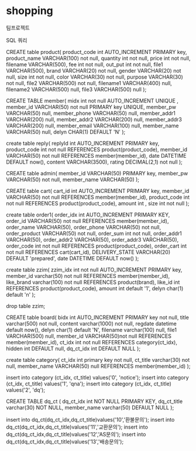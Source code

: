 # shopping

팀프로젝트


SQL 쿼리


CREATE table product(
product_code int AUTO_INCREMENT PRIMARY key,
product_name VARCHAR(100) not null,
quantity int not null,
price int not null,
filename VARCHAR(500),
fee int not null,
out_put int not null,
file1 VARCHAR(500),
brand VARCHAR(20) not null,
gender VARCHAR(20) not null,
size int not null,
color VARCHAR(30) not null,
purpose VARCHAR(30) not null,
file2 VARCHAR(500) not null,
filename1 VARCHAR(400) null,
filename2 VARCHAR(500) null,
file3 VARCHAR(500) null
);



CREATE TABLE member(
midx int not null AUTO_INCREMENT UNIQUE ,
member_id VARCHAR(50) not null PRIMARY key UNIQUE,
member_pw VARCHAR(50) null,
member_phone VARCHAR(50)  null,
member_addr1 VARCHAR(200)  null,
member_addr2 VARCHAR(200)  null,
member_addr3 VARCHAR(200)  null,
member_email VARCHAR(100) null,
member_name VARCHAR(50)  null,
delyn CHAR(1) DEFAULT 'N'
);



create table reply(
replyId int AUTO_INCREMENT PRIMARY key,
product_code int not null REFERENCES product(product_code),
member_id VARCHAR(50) not null REFERENCES member(member_id),
date DATETIME DEFAULT now(),
content VARCHAR(3500),
rating DECIMAL(2,1) not null
);


CREATE table admin(
member_id VARCHAR(50) PRIMARY key,
member_pw VARCHAR(50) not null,
member_name VARCHAR(50)
);


CREATE table cart(
cart_id int AUTO_INCREMENT PRIMARY key,
member_id VARCHAR(50) not null REFERENCES member(member_id),
product_code int not null REFERENCES product(product_code),
amount int ,
size int not null
);



create table order1(
order_idx int AUTO_INCREMENT PRIMARY KEY,
order_id VARCHAR(50) not null REFERENCES member(member_id),
order_name VARCHAR(50),
order_phone VARCHAR(50) not null,
order_product VARCHAR(50) not null,
order_sum int not null,
order_addr1 VARCHAR(50),
order_addr2 VARCHAR(50),
order_addr3 VARCHAR(50),
order_code int not null REFERENCES product(product_code),
order_cart int not null REFERENCES cart(cart_id),
DELIVERY_STATE VARCHAR(20) DEFAULT 'prepared',
date DATETIME DEFAULT now()
);



create table zzim(
zzim_idx int not null AUTO_INCREMENT PRIMARY key,
member_id varchar(50) not null REFERENCES member(member_id),
like_brand varchar(100) not null REFERENCES product(brand),
like_id int REFERENCES product(product_code),
amount int default '1',
delyn char(1) default 'n'
);

drop table zzim;


CREATE table board(
bidx int AUTO_INCREMENT PRIMARY key not null,
title varchar(500) not null,
content varchar(1000) not null,
regdate datetime default now(),
delyn char(1) default 'N',
filename varchar(100) null,
file1 VARCHAR(500) null,
member_id VARCHAR(50)not null REFERENCES member(member_id),
ct_idx int not null REFERENCES category(ct_idx),
hidden int DEFAULT null,
dq_ct_idx int DEFAULT NULL
);

create table category(
ct_idx int primary key not null,
ct_title varchar(30) not null,
member_name VARCHAR(50) null REFERENCES member(member_id)
);

insert into category (ct_idx, ct_title) values('0', 'notice');
insert into category (ct_idx, ct_title) values('1', 'qna');
insert into category (ct_idx, ct_title) values('2', 'dq');


CREATE TABLE dq_ct (
dq_ct_idx int NOT NULL PRIMARY KEY,
dq_ct_title varchar(30) NOT NULL,
member_name varchar(50) DEFAULT NULL
);

insert into dq_ct(dq_ct_idx,dq_ct_title)values('10','환불문의');
insert into dq_ct(dq_ct_idx,dq_ct_title)values('11','교환문의');
insert into dq_ct(dq_ct_idx,dq_ct_title)values('12','AS문의');
insert into dq_ct(dq_ct_idx,dq_ct_title)values('13','배송문의');


